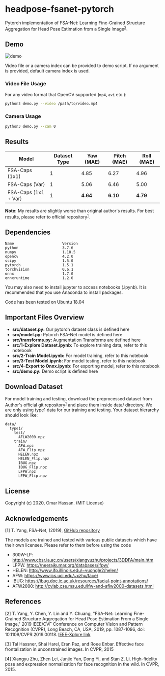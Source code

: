 # headpose-fsanet-pytorch
Pytorch implementation of FSA-Net: Learning Fine-Grained Structure Aggregation for Head Pose Estimation from a Single Image<sup>[2](#references)</sup>.

## Demo
![demo](extras/headpose-demo.gif?raw=true)

Video file or a camera index can be provided to demo script. If no argument is provided, default camera index is used.

### Video File Usage

For any video format that OpenCV supported (`mp4`, `avi` etc.):

```bash
python3 demo.py --video /path/to/video.mp4
```

### Camera Usage

```bash
python3 demo.py --cam 0
``` 

## Results

| Model | Dataset Type | Yaw (MAE) | Pitch (MAE) | Roll (MAE) |
| --- | --- | --- | --- | --- |
| FSA-Caps (1x1) | 1  | 4.85 | 6.27 | 4.96 |
| FSA-Caps (Var)  | 1  | 5.06 | 6.46 | 5.00 |
| FSA-Caps (1x1 + Var) | 1 | **4.64** | **6.10** | **4.79** |

**Note:** My results are slightly worse than original author's results. For best results, please refer to official repository<sup>[1](#acknowledgements)</sup>.


## Dependencies

```
Name                      Version 
python                    3.7.6
numpy                     1.18.5
opencv                    4.2.0
scipy                     1.5.0
pytorch                   1.5.1
torchvision               0.6.1
onnx                      1.7.0
onnxruntime               1.2.0
```
You may also need to install jupyter to access notebooks (.ipynb). It is recommended that you use Anaconda to install packages.

Code has been tested on Ubuntu 18.04

## Important Files Overview

- **src/dataset.py:** Our pytorch dataset class is defined here
- **src/model.py:** Pytorch FSA-Net model is defined here
- **src/transforms.py:** Augmentation Transforms are defined here
- **src/1-Explore Dataset.ipynb:** To explore training data, refer to this notebook
- **src/2-Train Model.ipynb:** For model training, refer to this notebook
- **src/3-Test Model.ipynb:** For model testing, refer to this notebook
- **src/4-Export to Onnx.ipynb:** For exporting model, refer to this notebook
- **src/demo.py:** Demo script is defined here

## Download Dataset
For model training and testing, download the preprocessed dataset from Author's official git repository<sup>[1](#acknowledgements)</sup> and place them inside data/ directory. We are only using type1 data for our training and testing. Your dataset hierarchy should look like:

```
data/
  type1/
    test/
      AFLW2000.npz
    train/
      AFW.npz
      AFW_Flip.npz
      HELEN.npz
      HELEN_Flip.npz
      IBUG.npz
      IBUG_Flip.npz
      LFPW.npz
      LFPW_Flip.npz
```

## License
Copyright (c) 2020, Omar Hassan. (MIT License)

## Acknowledgements
\[1] T. Yang, FSA-Net, (2019), [GitHub repository](https://github.com/shamangary/FSA-Net)

The models are trained and tested with various public datasets which have their own licenses. Please refer to them before using the code

- 300W-LP: http://www.cbsr.ia.ac.cn/users/xiangyuzhu/projects/3DDFA/main.htm
- LFPW: https://neerajkumar.org/databases/lfpw/
- HELEN: http://www.ifp.illinois.edu/~vuongle2/helen/
- AFW: https://www.ics.uci.edu/~xzhu/face/
- IBUG: https://ibug.doc.ic.ac.uk/resources/facial-point-annotations/
- AFW2000: http://cvlab.cse.msu.edu/lfw-and-aflw2000-datasets.html

## References
\[2] T. Yang, Y. Chen, Y. Lin and Y. Chuang, "FSA-Net: Learning Fine-Grained Structure Aggregation for Head Pose Estimation From a Single Image," 2019 IEEE/CVF Conference on Computer Vision and Pattern Recognition (CVPR), Long Beach, CA, USA, 2019, pp. 1087-1096, doi: 10.1109/CVPR.2019.00118. [IEEE-Xplore link](https://ieeexplore.ieee.org/document/8954346)

\[3] Tal Hassner, Shai Harel, Eran Paz, and Roee Enbar. Effective face frontalization in unconstrained images. In CVPR, 2015

\[4] Xiangyu Zhu, Zhen Lei, Junjie Yan, Dong Yi, and Stan Z. Li. High-fidelity pose and expression normalization for face recognition in the wild. In CVPR, 2015.
